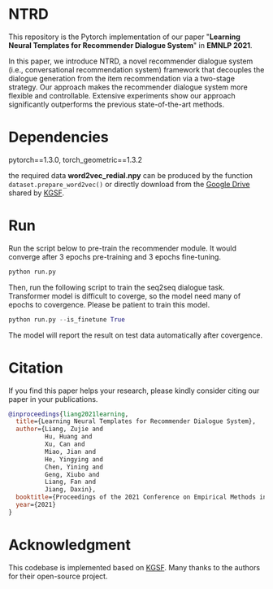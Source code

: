 # NTRD
This repository is the Pytorch implementation of our paper "**Learning Neural Templates for Recommender Dialogue System**" in **EMNLP 2021**.



In this paper, we introduce NTRD, a novel recommender dialogue system (i.e., conversational recommendation system) framework that decouples the dialogue generation from the item recommendation via a two-stage strategy. Our approach makes the recommender dialogue system more flexible and controllable. Extensive experiments show our approach significantly outperforms the previous state-of-the-art methods.

# Dependencies
pytorch==1.3.0, torch_geometric==1.3.2



the required data **word2vec_redial.npy** can be produced by the function ```dataset.prepare_word2vec()``` or directly download from the [Google Drive](https://drive.google.com/file/d/1BzwGgbUBilaEZXAu7e1SlvxSwcAfVe2w/view?usp=sharing) shared by [KGSF](https://github.com/RUCAIBox/KGSF).

# Run
Run the script below to pre-train the recommender module. It would converge after 3 epochs pre-training and 3 epochs fine-tuning.

```python
python run.py
```

Then, run the following script to train the seq2seq dialogue task. Transformer model is difficult to coverge, so the model need many of epochs to covergence. Please be patient to train this model.

```python
python run.py --is_finetune True
```

The model will report the result on test data automatically after covergence.

# Citation

If you find this paper helps your research, please kindly consider citing our paper in your publications.

```bibtex
@inproceedings{liang2021learning,
  title={Learning Neural Templates for Recommender Dialogue System},
  author={Liang, Zujie and 
          Hu, Huang and 
          Xu, Can and 
          Miao, Jian and 
          He, Yingying and 
          Chen, Yining and 
          Geng, Xiubo and 
          Liang, Fan and 
          Jiang, Daxin},
  booktitle={Proceedings of the 2021 Conference on Empirical Methods in Natural Language Processing (EMNLP)},
  year={2021}
}
```

# Acknowledgment

This codebase is implemented based on [KGSF](https://github.com/RUCAIBox/KGSF). Many thanks to the authors for their open-source project.
